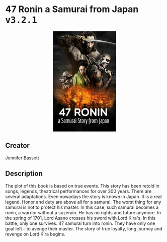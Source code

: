 
# 47 Ronin a Samurai from Japan <kbd>v3.2.1</kbd>

<center>
  <img src="./cover-1024.jpg"/>
</center>

## Creator
Jennifer Bassett

## Description
The plot of this book is based on true events. This story has been retold in songs, legends, theatrical performances for over 300 years. There are several adaptations. Even nowadays the story is known in Japan. It is a real legend. Honor and duty are above all for a samurai. The worst thing for any samurai is not to protect his master. In this case, such samurai becomes a ronin, a warrior without a suzerain. He has no rights and future anymore. In the spring of 1701, Lord Asano crosses his sword with Lord Kira's. In this battle, only one survives. 47 samurai turn into ronin. They have only one goal left - to avenge their master. The story of true loyalty, long journey and revenge on Lord Kira begins. 
